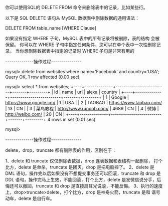 
你可以使用SQL的 DELETE FROM 命令来删除表中的记录，比如某些行。

以下是 SQL DELETE 语句从 MySQL 数据表中删除数据的通用语法：

DELETE FROM table_name [WHERE Clause]

如果没有指定 WHERE 子句，MySQL 表中的所有记录将被删除，表的结构
会被保留。
你可以在 WHERE 子句中指定任何条件，您可以在单个表中一次性删除记录。
当你想删除数据表中指定的记录时 WHERE 子句是非常有用的


--------------操作过程---------------

mysql> delete from websites where name='Facebook' and country='USA'; 
Query OK, 1 row affected (0.00 sec)

mysql> select * from websites;
+----+--------------+-------------------------+-------+---------+
| id | name         | url                     | alexa | country |
+----+--------------+-------------------------+-------+---------+
|  1 | Google       | https://www.google.cm/  |     1 | USA     |
|  2 | TAOBAO       | https://www.taobao.com/ |    13 | CN      |
|  3 | 菜鸟教程     | http://www.runoob.com/  |  4689 | CN      |
|  4 | 微博         | http://weibo.com/       |    20 | CN      |
+----+--------------+-------------------------+-------+---------+
4 rows in set (0.01 sec)

mysql> 

--------------操作过程---------------

delete，drop，truncate 都有删除表的作用，区别在于：

 1、delete 和 truncate 仅仅删除表数据，drop 连表数据和表结构一起删除，
 打个比方，delete 是单杀，truncate 是团灭，drop 是把电脑摔了。
 2、delete 是 DML 语句，操作完以后如果没有不想提交事务还可以回滚，truncate 和
  drop 是 DDL 语句，操作完马上生效，不能回滚，打个比方，delete 是发微信说分手，后
  悔还可以撤回，truncate 和 drop 是直接扇耳光说滚，不能反悔。
 3、执行的速度上，drop>truncate>delete，打个比方，drop 是神舟火箭，truncate 是和
 谐号动车，delete 是自行车。


